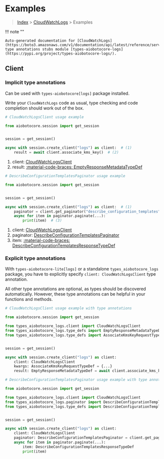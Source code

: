 # Examples

> [Index](../README.md) > [CloudWatchLogs](./README.md) > Examples

!!! note ""

    Auto-generated documentation for [CloudWatchLogs](https://boto3.amazonaws.com/v1/documentation/api/latest/reference/services/logs.html#cloudwatchlogs)
    type annotations stubs module [types-aiobotocore-logs](https://pypi.org/project/types-aiobotocore-logs/).

## Client

### Implicit type annotations

Can be used with `types-aiobotocore[logs]` package installed.

Write your `CloudWatchLogs` code as usual,
type checking and code completion should work out of the box.



```python
# CloudWatchLogsClient usage example

from aiobotocore.session import get_session


session = get_session()

async with session.create_client("logs") as client:  # (1)
    result = await client.associate_kms_key()  # (2)
```

1. client: [CloudWatchLogsClient](./client.md)
2. result: [:material-code-braces: EmptyResponseMetadataTypeDef](./type_defs.md#emptyresponsemetadatatypedef) 



```python
# DescribeConfigurationTemplatesPaginator usage example

from aiobotocore.session import get_session


session = get_session()

async with session.create_client("logs") as client:  # (1)
    paginator = client.get_paginator("describe_configuration_templates")  # (2)
    async for item in paginator.paginate(...):
        print(item)  # (3)
```

1. client: [CloudWatchLogsClient](./client.md)
2. paginator: [DescribeConfigurationTemplatesPaginator](./paginators.md#describeconfigurationtemplatespaginator)
3. item: [:material-code-braces: DescribeConfigurationTemplatesResponseTypeDef](./type_defs.md#describeconfigurationtemplatesresponsetypedef) 




### Explicit type annotations

With `types-aiobotocore-lite[logs]`
or a standalone `types_aiobotocore_logs` package, you have to explicitly specify
`client: CloudWatchLogsClient` type annotation.

All other type annotations are optional, as types should be discovered automatically.
However, these type annotations can be helpful in your functions and methods.


```python
# CloudWatchLogsClient usage example with type annotations

from aiobotocore.session import get_session

from types_aiobotocore_logs.client import CloudWatchLogsClient
from types_aiobotocore_logs.type_defs import EmptyResponseMetadataTypeDef
from types_aiobotocore_logs.type_defs import AssociateKmsKeyRequestTypeDef


session = get_session()

async with session.create_client("logs") as client:
    client: CloudWatchLogsClient
    kwargs: AssociateKmsKeyRequestTypeDef = {...}
    result: EmptyResponseMetadataTypeDef = await client.associate_kms_key(**kwargs)
```



```python
# DescribeConfigurationTemplatesPaginator usage example with type annotations

from aiobotocore.session import get_session

from types_aiobotocore_logs.client import CloudWatchLogsClient
from types_aiobotocore_logs.paginator import DescribeConfigurationTemplatesPaginator
from types_aiobotocore_logs.type_defs import DescribeConfigurationTemplatesResponseTypeDef


session = get_session()

async with session.create_client("logs") as client:
    client: CloudWatchLogsClient
    paginator: DescribeConfigurationTemplatesPaginator = client.get_paginator("describe_configuration_templates")
    async for item in paginator.paginate(...):
        item: DescribeConfigurationTemplatesResponseTypeDef
        print(item)
```


